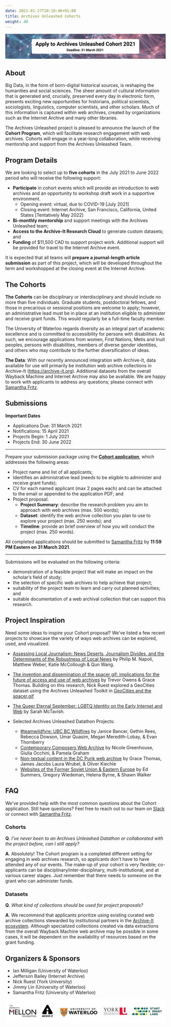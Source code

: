 ```yaml
---
date: 2021-01-27T20:10:46+01:00
title: Archives Unleashed Cohorts
weight: 40
---
```


![Cohort Banner](/images/AUCo-banner.png)

## About

Big Data, in the form of born-digital historical sources, is reshaping the humanities and social sciences. The sheer amount of cultural information that is generated and, crucially, preserved every day in electronic form, presents exciting new opportunities for historians, political scientists, sociologists, linguistics, computer scientists, and other scholars. Much of this information is captured within web archives, created by organizations such as the Internet Archive and many other libraries.

The Archives Unleashed project is pleased to announce  the launch of the **Cohort Program**, which will facilitate research engagement with web archives. Cohorts will engage in a year-long collaboration, while receiving mentorship and support from the Archives Unleashed Team.

## Program Details

We are looking to select up to **five cohorts** in the July 2021 to June 2022 period who will receive the following support:

* **Participate** in cohort events which will provide an introduction to web archives and an opportunity to workshop draft work in a supportive environment.
	* Opening event: virtual, due to COVID-19 [July 2021]
	* Closing event: Internet Archive, San Francisco, California, United States [Tentatively May 2022]
* **Bi-monthly mentorship** and support meetings with the Archives Unleashed team;
* **Access to the Archive-It Research Cloud** to generate custom datasets; and
* **Funding** of $11,500 CAD to support project work. Additional support will be provided for travel to the Internet Archive event.

It is expected that all teams will **prepare a journal-length article submission** as part of this project, which will be developed throughout the term and workshopped at the closing event at the Internet Archive.

## The Cohorts

**The Cohorts** can be disciplinary or interdisciplinary and should include no more than five individuals. Graduate students, postdoctoral fellows, and those in precarious or sessional positions are welcome to apply; however, an administrative lead must be in place at an institution eligible to administer and receive grant funds. This would regularly be a full-time faculty member.

The University of Waterloo regards diversity as an integral part of academic excellence and is committed to accessibility for persons with disabilities. As such, we encourage applications from women, First Nations, Metis and Inuit peoples, persons with disabilities, members of diverse gender identities, and others who may contribute to the further diversification of ideas.

**The Data**: With our recently announced integration with Archive-It, data available for use will primarily be institution web archive collections in Archive-It (https://archive-it.org). Additional datasets from the overall Wayback Machine and Internet Archive may also be available. We are happy to work with applicants to address any questions; please connect with [Samantha Fritz](mailto:samantha.fritz@uwaterloo.ca).

## Submissions

**Important Dates**

* Applications Due: 31 March 2021
* Notifications: 15 April 2021
* Projects Begin: 1 July 2021
* Projects End: 30 June 2022
---

Prepare your submission package using the [**Cohort application**](/images/AU-cohort-application.pdf), which addresses the following areas:

* Project name and list of all applicants;
* Identifies an administrative lead (needs to be eligible to administer and receive grant funds);
* CV for each named applicant (max 2 pages each) and can be attached to the email or appended to the application PDF; and
* Project proposal:
	* **Project Summary**: describe the research problem you aim to approach with web archives (max. 500 words);
	* **Dataset**: identify the web archive collection you plan to use to explore your project (max. 250 words); and
	* **Timeline**: provide an brief overview of how you will conduct the project (max. 250 words).

All completed applications should be submitted to [Samantha Fritz](mailto:samantha.fritz@uwaterloo.ca) by **11:59 PM Eastern on 31 March 2021**.

---
Submissions will be evaluated on the following criteria:
* demonstration of a feasible project that will make an impact on the scholar’s field of study;
* the selection of specific web archives to help achieve that project;
* suitability of the project team to learn and carry out planned activities; and
* suitable documentation of a web archival collection that can support this research.

## Project Inspiration

Need some ideas to inspire your Cohort proposal? We've listed a few recent projects to showcase the variety of ways web archives can be explored, used, and visualized.

* [Assessing Local Journalism: News Deserts, Journalism Divides, and the Determinants of the Robustness of Local News](https://dewitt.sanford.duke.edu/wp-content/uploads/2018/08/Assessing-Local-Journalism_100-Communities.pdf) by Philip M. Napoli, Matthew Weber, Katie McCollough & Qun Wang. 
* [The invention and dissemination of the spacer gif: implications for the future of access and use of web archives](https://doi.org/10.1007/s42803-019-00006-8) by Trevor Owens & Grace Thomas. Building on this research, Nick Ruest explored a GeoCities dataset using the Archives Unleashed Toolkit in [GeoCities and the spacer.gif](https://news.archivesunleashed.org/geocities-and-the-spacer-gif-6a0f70e7ad5d)
* [The Queer Eternal September: LGBTQ Identity on the Early Internet and Web](https://uwspace.uwaterloo.ca/handle/10012/16336) by Sarah McTavish.

* Selected Archives Unleashed Datathon Projects:
	* [#teamwildfyre: UBC BC Wildfires](/images/vancouver-wildfyre.pdf) by Janice Bancer, Gethin Rees, Rebecca Dowson, Umar Quasim, Megan Meredith-Lobay, & Evan Thornberry
	* [Contemporary Composers Web Archive](/images/NY-project-composers.pdf) by Nicole Greenhouse, Giulia Occhini, & Pamela Graham
	* [Non-textual content in the DC Punk web archive](/images/Washington-Group-DCPunkMediaUnleashed.pdf) by Grace Thomas, James Jacobs Laura Wrubel, & Oliver Kiechle
	* [Websites of the Former Soviet Union & Eastern Europe](/images/Washington-Group-Kompromat.pdf) by Ed Summers, Gregory Wiedeman, Helena Byrne, & Shawn Walker

## FAQ

We've provided help with the most common questions about the Cohort application. Still have questions? Feel free to reach out to our team on [Slack](http://slack.archivesunleashed.org/) or connect with [Samantha Fritz](mailto:samantha.fritz@uwaterloo.ca).

### Cohorts

**Q**. _I've never been to an Archives Unleashed Datathon or collaborated with the project before, can I still apply?_

**A**. Absolutely! The Cohort program is a completed different setting for engaging in web archives research, so applicants don't have to have attended any of our events. The make-up of your cohort is very flexible; co-applicants can be disciplinary/inter-disciplinary, multi-institutional, and at various career stages. Just remember that there needs to someone on the grant who can administer funds.

### Datasets

**Q**. _What kind of collections should be used for project proposals?_

**A**. We recommend that applicants prioritize using existing curated web archive collections stewarded by institutional partners in the [Archive-It ecosystem](https://archive-it.org/explore). Although specialized collections created via data extractions from the overall Wayback Machine web archive may be possible in some cases, it will be dependent on the availability of resources based on the grant funding.
	
## Organizers & Sponsors

* Ian Milligan (University of Waterloo) 
* Jefferson Bailey (Internet Archive) 
* Nick Ruest (York University)
* Jimmy Lin (University of Waterloo)
* Samantha Fritz (University of Waterloo)

![Cohort Sponsors](/images/logo-AUII-cohort-sponsors.png)